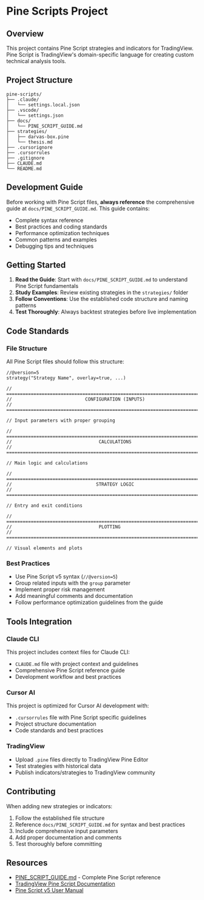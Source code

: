 # Pine Scripts Project

## Overview
This project contains Pine Script strategies and indicators for TradingView. Pine Script is TradingView's domain-specific language for creating custom technical analysis tools.

## Project Structure
```
pine-scripts/
├── .claude/
│   └── settings.local.json
├── .vscode/
│   └── settings.json
├── docs/
│   └── PINE_SCRIPT_GUIDE.md
├── strategies/
│   ├── darvas-box.pine
│   └── thesis.md
├── .cursorignore
├── .cursorrules
├── .gitignore
├── CLAUDE.md
└── README.md
```

## Development Guide
Before working with Pine Script files, **always reference** the comprehensive guide at `docs/PINE_SCRIPT_GUIDE.md`. This guide contains:

- Complete syntax reference
- Best practices and coding standards
- Performance optimization techniques
- Common patterns and examples
- Debugging tips and techniques

## Getting Started

1. **Read the Guide**: Start with `docs/PINE_SCRIPT_GUIDE.md` to understand Pine Script fundamentals
2. **Study Examples**: Review existing strategies in the `strategies/` folder
3. **Follow Conventions**: Use the established code structure and naming patterns
4. **Test Thoroughly**: Always backtest strategies before live implementation

## Code Standards

### File Structure
All Pine Script files should follow this structure:
```pine
//@version=5
strategy("Strategy Name", overlay=true, ...)

// =============================================================================
//                           CONFIGURATION (INPUTS)
// =============================================================================

// Input parameters with proper grouping

// =============================================================================
//                                CALCULATIONS
// =============================================================================

// Main logic and calculations

// =============================================================================
//                               STRATEGY LOGIC
// =============================================================================

// Entry and exit conditions

// =============================================================================
//                                PLOTTING
// =============================================================================

// Visual elements and plots
```

### Best Practices
- Use Pine Script v5 syntax (`//@version=5`)
- Group related inputs with the `group` parameter
- Implement proper risk management
- Add meaningful comments and documentation
- Follow performance optimization guidelines from the guide

## Tools Integration

### Claude CLI
This project includes context files for Claude CLI:
- `CLAUDE.md` file with project context and guidelines
- Comprehensive Pine Script reference guide
- Development workflow and best practices

### Cursor AI
This project is optimized for Cursor AI development with:
- `.cursorrules` file with Pine Script specific guidelines
- Project structure documentation
- Code standards and best practices

### TradingView
- Upload `.pine` files directly to TradingView Pine Editor
- Test strategies with historical data
- Publish indicators/strategies to TradingView community

## Contributing
When adding new strategies or indicators:
1. Follow the established file structure
2. Reference `docs/PINE_SCRIPT_GUIDE.md` for syntax and best practices
3. Include comprehensive input parameters
4. Add proper documentation and comments
5. Test thoroughly before committing

## Resources
- [PINE_SCRIPT_GUIDE.md](./docs/PINE_SCRIPT_GUIDE.md) - Complete Pine Script reference
- [TradingView Pine Script Documentation](https://www.tradingview.com/pine-script-docs/)
- [Pine Script v5 User Manual](https://www.tradingview.com/pine-script-docs/en/v5/)